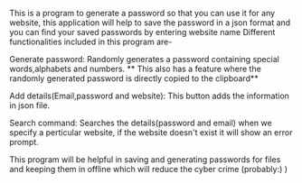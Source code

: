 This is a program to generate a password so that you can use it for any website,
 this application will help to save the password in a json format and you can find your saved passwords by entering website name
 Different functionalities included in this program are-
 
 Generate password:
 Randomly generates a password containing special words,alphabets and numbers.
 ** This also has a feature where the randomly generated password is directly copied to the clipboard**
 
 Add details(Email,password and website):
 This button adds the information in json file.
 
 Search command:
 Searches the details(password and email) when we specify a perticular website, if the website doesn't exist it will show an error prompt.
 
 This program will be helpful in saving and generating passwords for files and keeping them in offline which will reduce the cyber crime (probably:) )
  
